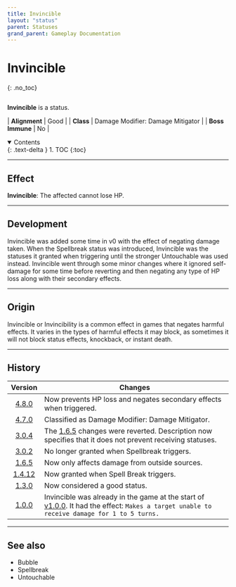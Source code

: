 ```yaml
---
title: Invincible
layout: "status"
parent: Statuses
grand_parent: Gameplay Documentation
---
```


# Invincible
{: .no_toc}

<div class="row">
<div class="column content" markdown="1">

**Invincible** is a status.

| **Alignment** | Good |
| **Class** | Damage Modifier: Damage Mitigator |
| **Boss Immune** | No |

</div>
<div class="column toc" markdown="1">
<details open markdown="block">
<summary>
Contents
</summary>
{: .text-delta }
1. TOC
{:toc}
</details>
</div>
</div> 

---

## Effect

**Invincible**: The affected cannot lose HP.

---

## Development

Invincible was added some time in v0 with the effect of negating damage taken. When the Spellbreak status was introduced, Invincible was the statuses it granted when triggering until the stronger Untouchable was used instead. Invincible went through some minor changes where it ignored self-damage for some time before reverting and then negating any type of HP loss along with their secondary effects.

---

## Origin

Invincible or Invincibility is a common effect in games that negates harmful effects. It varies in the types of harmful effects it may block, as sometimes it will not block status effects, knockback, or instant death.

---

## History

| Version | Changes |
| :---: | --- |
| [4.8.0](v4#v4.8.0) | Now prevents HP loss and negates secondary effects when triggered. |
| [4.7.0](v4#v4.7.0) | Classified as Damage Modifier: Damage Mitigator. |
| [3.0.4](v3#v3.0.4) | The [1.6.5](v1#v1.6.5) changes were reverted. Description now specifies that it does not prevent receiving statuses. |
| [3.0.2](v3#v3.0.2) | No longer granted when Spellbreak triggers. |
| [1.6.5](v1#v1.6.5) | Now only affects damage from outside sources. |
| [1.4.12](v1#v1.4.12) | Now granted when Spell Break triggers. |
| [1.3.0](v1#v1.3.0) | Now considered a good status. |
| [1.0.0](v1#v1.0.0) | Invincible was already in the game at the start of [v1.0.0](v1#v1.0.0). It had the effect: `Makes a target unable to receive damage for 1 to 5 turns.` |

---

## See also

- Bubble
- Spellbreak
- Untouchable